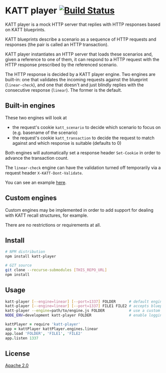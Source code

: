 # KATT player [![Build Status][2]][1]

KATT player is a mock HTTP server that replies with HTTP responses
based on KATT blueprints.

KATT blueprints describe a scenario as a sequence of HTTP requests and
responses (the pair is called an HTTP transaction).

KATT player instantiates an HTTP server that loads these scenarios and,
given a reference to one of them, it can respond to a HTTP request
with the HTTP response prescribed by the referenced scenario.

The HTTP response is decided by a KATT player engine. Two engines are built-in:
one that validates the incoming requests against the blueprint (`linear-check`),
and one that doesn't and just blindly replies with the consecutive response
(`linear`). The former is the default.


## Built-in engines

These two engines will look at

* the request's cookie `katt_scenario` to decide which scenario to focus on
(e.g. basename of the scenario)
* the request's cookie `katt_transaction` to decide the request to match against
and which response is suitable (defaults to 0)

Both engines will automatically set a response header `Set-Cookie` in order
to advance the transaction count.

The `linear-check` engine can have the validation turned off temporarily via a
request header `X-KATT-Dont-Validate`.

You can see an example [here](test/katt-player-fixtures.coffee#L55).


## Custom engines

Custom engines may be implemented in order to add support for dealing with KATT
recall structures, for example.

There are no restrictions or requirements at all.


## Install

```bash
# NPM distribution
npm install katt-player

# GIT source
git clone --recurse-submodules [THIS_REPO_URL]
npm install
```


## Usage

```bash
katt-player [--engine=linear] [--port=1337] FOLDER      # default engine is linear, port is 1337
katt-player [--engine=linear] [--port=1337] FILE1 FILE2 # accepts blueprints as well
katt-player --engine=path/to/engine.js FOLDER           # use a custom engine
NODE_ENV=development katt-player FOLDER                 # enable logging to console, instead of console.log
```

```coffee
kattPlayer = require 'katt-player'
app = kattPlayer kattPlayer.engines.linear
app.load 'FOLDER', 'FILE1', 'FILE2'
app.listen 1337
```


## License

[Apache 2.0](LICENSE)


  [1]: https://travis-ci.org/klarna/katt-player
  [2]: https://travis-ci.org/klatna/katt-player.png
